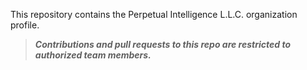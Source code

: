 This repository contains the Perpetual Intelligence L.L.C. organization profile.

> ***Contributions and pull requests to this repo are restricted to authorized team members.***
